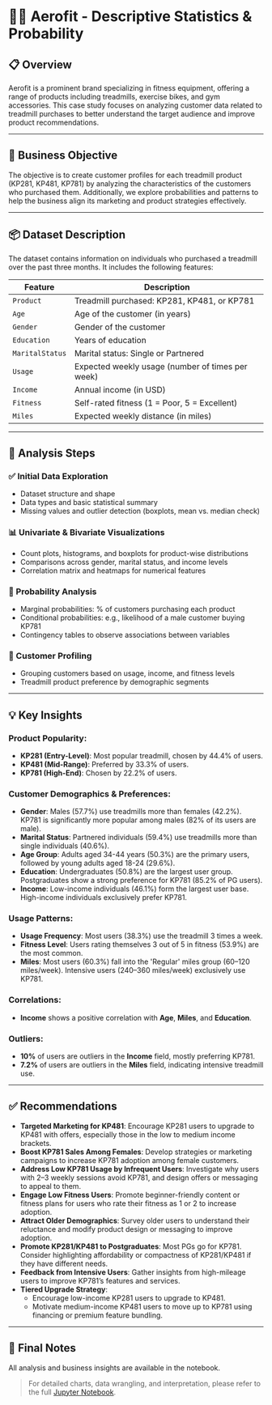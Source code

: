 # 🏃‍♂️ Aerofit - Descriptive Statistics & Probability

## 📋 Overview

Aerofit is a prominent brand specializing in fitness equipment, offering a range of products including treadmills, exercise bikes, and gym accessories. This case study focuses on analyzing customer data related to treadmill purchases to better understand the target audience and improve product recommendations.

---

## 🎯 Business Objective

The objective is to create customer profiles for each treadmill product (KP281, KP481, KP781) by analyzing the characteristics of the customers who purchased them. Additionally, we explore probabilities and patterns to help the business align its marketing and product strategies effectively.

---

## 📦 Dataset Description

The dataset contains information on individuals who purchased a treadmill over the past three months. It includes the following features:

| Feature        | Description                                           |
|----------------|-------------------------------------------------------|
| `Product`      | Treadmill purchased: KP281, KP481, or KP781          |
| `Age`          | Age of the customer (in years)                        |
| `Gender`       | Gender of the customer                                |
| `Education`    | Years of education                                    |
| `MaritalStatus`| Marital status: Single or Partnered                   |
| `Usage`        | Expected weekly usage (number of times per week)     |
| `Income`       | Annual income (in USD)                                |
| `Fitness`      | Self-rated fitness (1 = Poor, 5 = Excellent)          |
| `Miles`        | Expected weekly distance (in miles)                   |

---

## 🧪 Analysis Steps

### ✅ Initial Data Exploration
- Dataset structure and shape
- Data types and basic statistical summary
- Missing values and outlier detection (boxplots, mean vs. median check)

### 📊 Univariate & Bivariate Visualizations
- Count plots, histograms, and boxplots for product-wise distributions
- Comparisons across gender, marital status, and income levels
- Correlation matrix and heatmaps for numerical features

### 🔢 Probability Analysis
- Marginal probabilities: % of customers purchasing each product
- Conditional probabilities: e.g., likelihood of a male customer buying KP781
- Contingency tables to observe associations between variables

### 👥 Customer Profiling
- Grouping customers based on usage, income, and fitness levels
- Treadmill product preference by demographic segments

---

## 💡 Key Insights

### Product Popularity:
- **KP281 (Entry-Level)**: Most popular treadmill, chosen by 44.4% of users.
- **KP481 (Mid-Range)**: Preferred by 33.3% of users.
- **KP781 (High-End)**: Chosen by 22.2% of users.

### Customer Demographics & Preferences:
- **Gender**: Males (57.7%) use treadmills more than females (42.2%). KP781 is significantly more popular among males (82% of its users are male).
- **Marital Status**: Partnered individuals (59.4%) use treadmills more than single individuals (40.6%).
- **Age Group**: Adults aged 34-44 years (50.3%) are the primary users, followed by young adults aged 18-24 (29.6%).
- **Education**: Undergraduates (50.8%) are the largest user group. Postgraduates show a strong preference for KP781 (85.2% of PG users).
- **Income**: Low-income individuals (46.1%) form the largest user base. High-income individuals exclusively prefer KP781.

### Usage Patterns:
- **Usage Frequency**: Most users (38.3%) use the treadmill 3 times a week.
- **Fitness Level**: Users rating themselves 3 out of 5 in fitness (53.9%) are the most common.
- **Miles**: Most users (60.3%) fall into the 'Regular' miles group (60–120 miles/week). Intensive users (240–360 miles/week) exclusively use KP781.

### Correlations:
- **Income** shows a positive correlation with **Age**, **Miles**, and **Education**.

### Outliers:
- **10%** of users are outliers in the **Income** field, mostly preferring KP781.
- **7.2%** of users are outliers in the **Miles** field, indicating intensive treadmill use.

---

## ✅ Recommendations

- **Targeted Marketing for KP481**: Encourage KP281 users to upgrade to KP481 with offers, especially those in the low to medium income brackets.
- **Boost KP781 Sales Among Females**: Develop strategies or marketing campaigns to increase KP781 adoption among female customers.
- **Address Low KP781 Usage by Infrequent Users**: Investigate why users with 2–3 weekly sessions avoid KP781, and design offers or messaging to appeal to them.
- **Engage Low Fitness Users**: Promote beginner-friendly content or fitness plans for users who rate their fitness as 1 or 2 to increase adoption.
- **Attract Older Demographics**: Survey older users to understand their reluctance and modify product design or messaging to improve adoption.
- **Promote KP281/KP481 to Postgraduates**: Most PGs go for KP781. Consider highlighting affordability or compactness of KP281/KP481 if they have different needs.
- **Feedback from Intensive Users**: Gather insights from high-mileage users to improve KP781’s features and services.
- **Tiered Upgrade Strategy**:
  - Encourage low-income KP281 users to upgrade to KP481.
  - Motivate medium-income KP481 users to move up to KP781 using financing or premium feature bundling.

---

## 📌 Final Notes

All analysis and business insights are available in the notebook.

> For detailed charts, data wrangling, and interpretation, please refer to the full [Jupyter Notebook](./Aerofit_Stats_Probability.ipynb).

